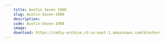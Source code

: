 ```yaml
---
    title: Austin Seven 1960
    slug: Austin-Seven-1960
    description:
    code: Austin-Seven-1960
    image:
    download: https://cmdiy-archive.s3.us-east-1.amazonaws.com/brochures/documents/Austin+Seven+1960.pdf
---
```

<!-- Content of the page -->

##
        